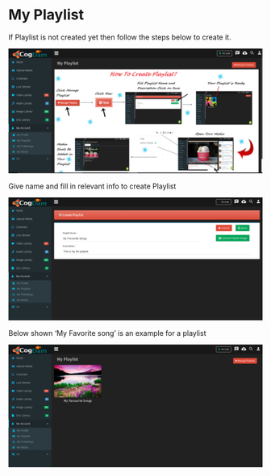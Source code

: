 # My Playlist

If Playlist is not created yet then follow the steps below to create it.

![](../.gitbook/assets/image%20%2832%29.png)

Give name and fill in relevant info to create Playlist

![](../.gitbook/assets/image%20%2863%29.png)

Below shown ‘My Favorite song’ is an example for a playlist

![](../.gitbook/assets/image%20%289%29.png)

